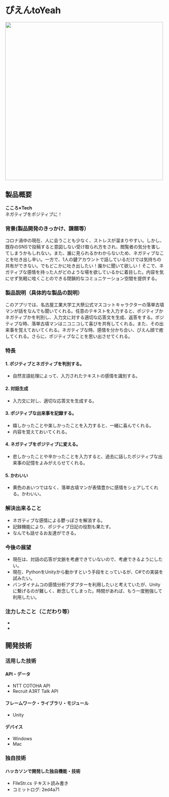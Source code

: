 # ぴえんtoYeah
<img src="https://youtu.be/4-N7OezqL-k"  width="500">

## 製品概要
**こころ×Tech**  
ネガティブをポジティブに！

### 背景(製品開発のきっかけ、課題等）
コロナ渦中の現在、人に会うことも少なく、ストレスが溜まりやすい。しかし、既存のSNSで投稿すると意図しない受け取られ方をされ、閲覧者の気分を害してしまうかもしれない。また、誰に見られるかわからないため、ネガティブなことを吐き出し辛い。一方で、1人の鍵アカウントで話しているだけでは気持ちの共有ができない。でもどこかに吐き出したい！誰かに聞いて欲しい！そこで、ネガティブな感情を持った人がどのような場を欲しているかに着目した。内容を気にせず気軽に呟くことのできる閉鎖的なコミュニケーション空間を提供する。

### 製品説明（具体的な製品の説明）
このアプリでは、名古屋工業大学工大祭公式マスコットキャラクターの落単古墳マンが話をなんでも聞いてくれる。任意のテキストを入力すると、ポジティブかネガティブかを判別し、入力文に対する適切な応答文を生成、返答をする。ポジティブな時、落単古墳マンはニコニコして喜びを共有してくれる。また、その出来事を覚えておいてくれる。ネガティブな時、感情を分かち合い、ぴえん顔で癒してくれる。さらに、ポジティブなことを思い出させてくれる。

### 特長
#### 1. ポジティブとネガティブを判別する。
- 自然言語処理によって、入力されたテキストの感情を識別する。
#### 2. 対話生成
- 入力文に対し、適切な応答文を生成する。
#### 3. ポジティブな出来事を記録する。
- 嬉しかったことや楽しかったことを入力すると、一緒に喜んでくれる。  
- 内容を覚えておいてくれる。
#### 4. ネガティブをポジティブに変える。
- 悲しかったことや辛かったことを入力すると、過去に話したポジティブな出来事の記憶をよみがえらせてくれる。
#### 5. かわいい
- 黄色のあいつではなく、落単古墳マンが表情豊かに感情をシェアしてくれる。かわいい。

### 解決出来ること
- ネガティブな感情による鬱っぽさを解消する。  
- 記録機能により、ポジティブ日記の役割も果たす。  
- なんでも話せるお友達ができる。

### 今後の展望
- 現在は、対話の応答が文脈を考慮できていないので、考慮できるようにしたい。
- 現在、PythonをUnityから動かすという手段をとっているが、C#での実装を試みたい。
- バンダイナムコの感情分析アダプターを利用したいと考えていたが、Unityに繋げるのが難しく、断念してしまった。時間があれば、もう一度勉強して利用したい。
### 注力したこと（こだわり等）
* 
* 

## 開発技術
### 活用した技術
#### API・データ
* NTT COTOHA API 
* Recruit A3RT Talk API
#### フレームワーク・ライブラリ・モジュール
* Unity
 

#### デバイス
* Windows
* Mac


### 独自技術
#### ハッカソンで開発した独自機能・技術
- FIleStr.cs テキスト読み書き
- コミットログ: 2ed4a71

